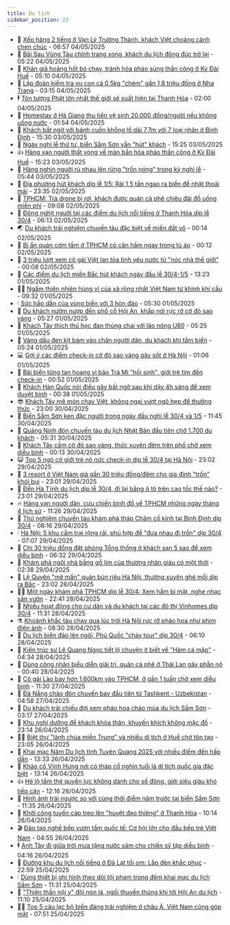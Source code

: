 ```yaml
---
title: Du lịch
sidebar_position: 22
---
```


<!-- dantri-du-lich:START -->
- 🥰 [Xếp hàng 2 tiếng ở Vạn Lý Trường Thành, khách Việt choáng cảnh chen chúc](https://dantri.com.vn/du-lich/xep-hang-2-tieng-o-van-ly-truong-thanh-khach-viet-choang-canh-chen-chuc-20250504130824558.htm) - 06:57 04/05/2025
- 🥰 [Bãi Sau Vũng Tàu chỉnh trang xong, khách du lịch đông đúc trở lại](https://dantri.com.vn/du-lich/bai-sau-vung-tau-chinh-trang-xong-khach-du-lich-dong-duc-tro-lai-20250504103349601.htm) - 05:22 04/05/2025
- 🐻 [Khán giả hoảng hốt bỏ chạy, tránh hỏa pháo súng thần công ở Kỳ Đài Huế](https://dantri.com.vn/du-lich/khan-gia-hoang-hot-bo-chay-tranh-hoa-phao-sung-than-cong-o-ky-dai-hue-20250504114857094.htm) - 05:10 04/05/2025
- 🤩 [Lập đoàn kiểm tra vụ con cá 0,5kg &quot;chém&quot; gần 1,8 triệu đồng ở Nha Trang](https://dantri.com.vn/du-lich/lap-doan-kiem-tra-vu-con-ca-05kg-chem-gan-18-trieu-dong-o-nha-trang-20250504093900015.htm) - 03:15 04/05/2025
- 🕴 [Tôn tượng Phật lớn nhất thế giới sẽ xuất hiện tại Thanh Hóa](https://dantri.com.vn/du-lich/ton-tuong-phat-lon-nhat-the-gioi-se-xuat-hien-tai-thanh-hoa-20250504072407614.htm) - 02:00 04/05/2025
- 🤩 [Homestay ở Hà Giang thu tiền vệ sinh 20.000 đồng/người nếu không uống nước](https://dantri.com.vn/du-lich/homestay-o-ha-giang-thu-tien-ve-sinh-20000-dongnguoi-neu-khong-uong-nuoc-20250503100930936.htm) - 01:54 04/05/2025
- 🤠 [Khách bất ngờ với bánh cuốn khổng lồ dài 7,7m với 7 loại nhân ở Bình Định](https://dantri.com.vn/du-lich/khach-bat-ngo-voi-banh-cuon-khong-lo-dai-77m-voi-7-loai-nhan-o-binh-dinh-20250503164855941.htm) - 15:30 03/05/2025
- 💪 [Ngày nghỉ lễ thứ tư, biển Sầm Sơn vẫn &quot;hút&quot; khách](https://dantri.com.vn/du-lich/ngay-nghi-le-thu-tu-bien-sam-son-van-hut-khach-20250503173521865.htm) - 15:25 03/05/2025
- 👍 [Hàng vạn người thất vọng về màn bắn hỏa pháo thần công ở Kỳ Đài Huế](https://dantri.com.vn/du-lich/hang-van-nguoi-that-vong-ve-man-ban-hoa-phao-than-cong-o-ky-dai-hue-20250503210406628.htm) - 15:23 03/05/2025
- 🚦 [Hàng nghìn người rủ nhau lên rừng &quot;trốn nóng&quot; trong kỳ nghỉ lễ](https://dantri.com.vn/du-lich/hang-nghin-nguoi-ru-nhau-len-rung-tron-nong-trong-ky-nghi-le-20250503121039298.htm) - 05:44 03/05/2025
- 💪 [Địa phương hút khách dịp lễ 1/5: Rải 1,5 tấn ngao ra biển để nhặt thoải mái](https://dantri.com.vn/du-lich/dia-phuong-hut-khach-dip-le-15-rai-15-tan-ngao-ra-bien-de-nhat-thoai-mai-20250502232534240.htm) - 23:35 02/05/2025
- 💃 [TPHCM: Trả drone bị rơi, khách được quán cà phê chiêu đãi đồ uống miễn phí](https://dantri.com.vn/du-lich/tphcm-tra-drone-bi-roi-khach-duoc-quan-ca-phe-chieu-dai-do-uong-mien-phi-20250502143752825.htm) - 09:08 02/05/2025
- 👺 [Đông nghịt người tại các điểm du lịch nổi tiếng ở Thanh Hóa dịp lễ 30/4](https://dantri.com.vn/du-lich/dong-nghit-nguoi-tai-cac-diem-du-lich-noi-tieng-o-thanh-hoa-dip-le-304-20250502111641333.htm) - 06:13 02/05/2025
- 🌏 [Du khách trải nghiệm chuyến tàu đặc biệt về miền đất võ](https://dantri.com.vn/du-lich/du-khach-trai-nghiem-chuyen-tau-dac-biet-ve-mien-dat-vo-20250501174610808.htm) - 00:14 02/05/2025
- 🎡 [Bí ẩn quán cơm tấm ở TPHCM có căn hầm ngay trong tủ áo](https://dantri.com.vn/du-lich/bi-an-quan-com-tam-o-tphcm-co-can-ham-ngay-trong-tu-ao-20250501061814441.htm) - 00:12 02/05/2025
- 🧰 [3 triệu lượt xem cô gái Việt lan tỏa tình yêu nước từ &quot;nóc nhà thế giới&quot;](https://dantri.com.vn/du-lich/3-trieu-luot-xem-co-gai-viet-lan-toa-tinh-yeu-nuoc-tu-noc-nha-the-gioi-20250501083749983.htm) - 00:08 02/05/2025
- 💂 [Các điểm du lịch miền Bắc hút khách ngày đầu lễ 30/4-1/5](https://dantri.com.vn/du-lich/cac-diem-du-lich-mien-bac-hut-khach-ngay-dau-le-304-15-20250501110100389.htm) - 13:23 01/05/2025
- 🧑‍🏫 [Ngắm thiên nhiên hùng vĩ của xã rộng nhất Việt Nam từ khinh khí cầu](https://dantri.com.vn/du-lich/ngam-thien-nhien-hung-vi-cua-xa-rong-nhat-viet-nam-tu-khinh-khi-cau-20250501140602481.htm) - 09:32 01/05/2025
- 🕯 [Sức hấp dẫn của vùng biển với 3 hòn đảo](https://dantri.com.vn/du-lich/suc-hap-dan-cua-vung-bien-voi-3-hon-dao-20250501095441283.htm) - 05:30 01/05/2025
- 👀 [Du khách nườm nượp đến phố cổ Hội An, khắp nơi rực rỡ cờ đỏ sao vàng](https://dantri.com.vn/du-lich/du-khach-nuom-nuop-den-pho-co-hoi-an-khap-noi-ruc-ro-co-do-sao-vang-20250501093927147.htm) - 05:27 01/05/2025
- 🎉 [Khách Tây thích thú học đan thúng chai với lão nông U80](https://dantri.com.vn/du-lich/khach-tay-thich-thu-hoc-dan-thung-chai-voi-lao-nong-u80-20250430170239222.htm) - 05:25 01/05/2025
- 🌊 [Váng dầu đen kịt bám vào chân người dân, du khách khi tắm biển](https://dantri.com.vn/du-lich/vang-dau-den-kit-bam-vao-chan-nguoi-dan-du-khach-khi-tam-bien-20250501111700805.htm) - 05:24 01/05/2025
- 💻 [Gợi ý các điểm check-in cờ đỏ sao vàng gây sốt ở Hà Nội](https://dantri.com.vn/du-lich/goi-y-cac-diem-check-in-co-do-sao-vang-gay-sot-o-ha-noi-20250429162754473.htm) - 01:06 01/05/2025
- 💪 [Bãi biển từng tan hoang vì bão Trà Mi &quot;hồi sinh&quot;, giới trẻ tìm đến check-in](https://dantri.com.vn/du-lich/bai-bien-tung-tan-hoang-vi-bao-tra-mi-hoi-sinh-gioi-tre-tim-den-check-in-20250430202005800.htm) - 00:52 01/05/2025
- 👺 [Khách Hàn Quốc nói điều gây bất ngờ sau khi dậy 4h sáng để xem duyệt binh](https://dantri.com.vn/du-lich/khach-han-quoc-noi-dieu-gay-bat-ngo-sau-khi-day-4h-sang-de-xem-duyet-binh-20250501010613863.htm) - 00:38 01/05/2025
- 😎 [Khách Tây mê món chay Việt, không ngại vượt ngõ hẹp để thưởng thức](https://dantri.com.vn/du-lich/khach-tay-me-mon-chay-viet-khong-ngai-vuot-ngo-hep-de-thuong-thuc-20250415143435551.htm) - 23:00 30/04/2025
- 🌋 [Biển Sầm Sơn ken đặc người trong ngày đầu nghỉ lễ 30/4 và 1/5](https://dantri.com.vn/du-lich/bien-sam-son-ken-dac-nguoi-trong-ngay-dau-nghi-le-304-va-15-20250430182301705.htm) - 11:45 30/04/2025
- 🌝 [Quảng Ninh đón chuyến tàu du lịch Nhật Bản đầu tiên chở 1.700 du khách](https://dantri.com.vn/du-lich/quang-ninh-don-chuyen-tau-du-lich-nhat-ban-dau-tien-cho-1700-du-khach-20250430110237643.htm) - 05:31 30/04/2025
- 🧠 [Khách Tây cầm cờ đỏ sao vàng, thức xuyên đêm trên phố chờ xem diễu binh](https://dantri.com.vn/du-lich/khach-tay-cam-co-do-sao-vang-thuc-xuyen-dem-tren-pho-cho-xem-dieu-binh-20250430065645981.htm) - 00:13 30/04/2025
- 😺 [Top 5 ngõ cờ giới trẻ nô nức check-in dịp lễ 30/4 tại Hà Nội](https://dantri.com.vn/du-lich/top-5-ngo-co-gioi-tre-no-nuc-check-in-dip-le-304-tai-ha-noi-20250428173809769.htm) - 23:02 29/04/2025
- 💂 [3 resort ở Việt Nam giá gần 30 triệu đồng/đêm cho gia đình &quot;trốn&quot; khói bụi](https://dantri.com.vn/du-lich/3-resort-o-viet-nam-gia-gan-30-trieu-dongdem-cho-gia-dinh-tron-khoi-bui-20250428211036450.htm) - 23:01 29/04/2025
- 🌮 [Đến Hà Tĩnh du lịch dịp lễ 30/4, đi lại bằng ô tô trên cao tốc thế nào?](https://dantri.com.vn/du-lich/den-ha-tinh-du-lich-dip-le-304-di-lai-bang-o-to-tren-cao-toc-the-nao-20250428101712754.htm) - 23:01 29/04/2025
- 🔥 [Hàng vạn người dân, cựu chiến binh đổ về TPHCM những ngày tháng 4 lịch sử](https://dantri.com.vn/du-lich/hang-van-nguoi-dan-cuu-chien-binh-do-ve-tphcm-nhung-ngay-thang-4-lich-su-20250429142027076.htm) - 11:26 29/04/2025
- 🦏 [Thử nghiệm chuyến tàu khám phá tháp Chăm cổ kính tại Bình Định dịp 30/4](https://dantri.com.vn/du-lich/thu-nghiem-chuyen-tau-kham-pha-thap-cham-co-kinh-tai-binh-dinh-dip-304-20250429104754341.htm) - 08:16 29/04/2025
- 🕯 [Hà Nội: 5 khu cắm trại rộng rãi, phù hợp để &quot;đưa nhau đi trốn&quot; dịp 30/4](https://dantri.com.vn/du-lich/ha-noi-5-khu-cam-trai-rong-rai-phu-hop-de-dua-nhau-di-tron-dip-304-20250415160037935.htm) - 07:07 29/04/2025
- 🐻 [Chi 30 triệu đồng đặt phòng Tổng thống ở khách sạn 5 sao để xem diễu binh](https://dantri.com.vn/du-lich/chi-30-trieu-dong-dat-phong-tong-thong-o-khach-san-5-sao-de-xem-dieu-binh-20250429121401905.htm) - 06:32 29/04/2025
- 🥸 [Khám phá ngôi nhà bằng gỗ lim của thương nhân giàu có một thời](https://dantri.com.vn/du-lich/kham-pha-ngoi-nha-bang-go-lim-cua-thuong-nhan-giau-co-mot-thoi-20250428094049458.htm) - 02:38 29/04/2025
- 💂 [Lệ Quyên &quot;mê mẩn&quot; quán bún riêu Hà Nội, thường xuyên ghé mỗi dịp ra Bắc](https://dantri.com.vn/du-lich/le-quyen-me-man-quan-bun-rieu-ha-noi-thuong-xuyen-ghe-moi-dip-ra-bac-20250426103643984.htm) - 23:02 28/04/2025
- 🧑‍💻 [Một ngày khám phá TPHCM dịp lễ 30/4: Xem hầm bí mật, nghe nhạc sân vườn](https://dantri.com.vn/du-lich/mot-ngay-kham-pha-tphcm-dip-le-304-xem-ham-bi-mat-nghe-nhac-san-vuon-20250426203447036.htm) - 22:41 28/04/2025
- 💪 [Nhiều hoạt động cho cư dân và du khách tại các đô thị Vinhomes dịp 30/4](https://dantri.com.vn/du-lich/nhieu-hoat-dong-cho-cu-dan-va-du-khach-tai-cac-do-thi-vinhomes-dip-304-20250428182423087.htm) - 11:31 28/04/2025
- ⚗️ [Khoảnh khắc tàu chạy qua lúc trời Hà Nội rực rỡ pháo hoa như phim điện ảnh](https://dantri.com.vn/du-lich/khoanh-khac-tau-chay-qua-luc-troi-ha-noi-ruc-ro-phao-hoa-nhu-phim-dien-anh-20250428152028936.htm) - 08:30 28/04/2025
- 🌁 [Du lịch biển đảo lên ngôi, Phú Quốc &quot;cháy tour&quot; dịp 30/4](https://dantri.com.vn/du-lich/du-lich-bien-dao-len-ngoi-phu-quoc-chay-tour-dip-304-20250423164851092.htm) - 06:10 28/04/2025
- 🧰 [Kiến trúc sư Lê Quang Ngọc tiết lộ chuyện ít biết về &quot;Hàm cá mập&quot;](https://dantri.com.vn/du-lich/kien-truc-su-le-quang-ngoc-tiet-lo-chuyen-it-biet-ve-ham-ca-map-20250428102632745.htm) - 04:34 28/04/2025
- 🧰 [Dùng công nhân biểu diễn giải trí, quán cà phê ở Thái Lan gây phẫn nộ](https://dantri.com.vn/du-lich/dung-cong-nhan-bieu-dien-giai-tri-quan-ca-phe-o-thai-lan-gay-phan-no-20250427163646914.htm) - 00:40 28/04/2025
- 🎉 [Cô gái Lào bay hơn 1.600km vào TPHCM, ở gần 1 tuần chờ xem diễu binh](https://dantri.com.vn/du-lich/co-gai-lao-bay-hon-1600km-vao-tphcm-o-gan-1-tuan-cho-xem-dieu-binh-20250427125144180.htm) - 11:30 27/04/2025
- 🤩 [Đà Nẵng chào đón chuyến bay đầu tiên từ Tashkent - Uzbekistan](https://dantri.com.vn/du-lich/da-nang-chao-don-chuyen-bay-dau-tien-tu-tashkent-uzbekistan-20250427104712232.htm) - 04:58 27/04/2025
- 👺 [Du khách trải chiếu đợi xem pháo hoa chào mùa du lịch Sầm Sơn](https://dantri.com.vn/du-lich/du-khach-trai-chieu-doi-xem-phao-hoa-chao-mua-du-lich-sam-son-20250426223902350.htm) - 03:17 27/04/2025
- 🧠 [Khu nghỉ dưỡng để khách khỏa thân, khuyến khích không mặc đồ](https://dantri.com.vn/du-lich/khu-nghi-duong-de-khach-khoa-than-khuyen-khich-khong-mac-do-20250426231139670.htm) - 23:14 26/04/2025
- 👨‍🏫 [Biệt thự &quot;lãnh chúa miền Trung&quot; và nhiều di tích ở Huế chờ tôn tạo](https://dantri.com.vn/du-lich/biet-thu-lanh-chua-mien-trung-va-nhieu-di-tich-o-hue-cho-ton-tao-20250426143524282.htm) - 23:05 26/04/2025
- 🦅 [Khai mạc Năm Du lịch tỉnh Tuyên Quang 2025 với nhiều điểm đến hấp dẫn](https://dantri.com.vn/du-lich/khai-mac-nam-du-lich-tinh-tuyen-quang-2025-voi-nhieu-diem-den-hap-dan-20250426113836648.htm) - 13:33 26/04/2025
- 🌊 [Khảo cổ Vĩnh Hưng nơi có tháp cổ nghìn tuổi là di tích quốc gia đặc biệt](https://dantri.com.vn/du-lich/khao-co-vinh-hung-noi-co-thap-co-nghin-tuoi-la-di-tich-quoc-gia-dac-biet-20250426081836499.htm) - 13:14 26/04/2025
- 👍 [Hé lộ tấm thẻ quyền lực không dành cho số đông, giới siêu giàu khó tiếp cận](https://dantri.com.vn/du-lich/he-lo-tam-the-quyen-luc-khong-danh-cho-so-dong-gioi-sieu-giau-kho-tiep-can-20250426183559752.htm) - 12:16 26/04/2025
- 🫶 [Hình ảnh trái ngược so với cùng thời điểm năm trước tại biển Sầm Sơn](https://dantri.com.vn/du-lich/hinh-anh-trai-nguoc-so-voi-cung-thoi-diem-nam-truoc-tai-bien-sam-son-20250426175112632.htm) - 11:35 26/04/2025
- 💯 [Khởi công tuyến cáp treo lên &quot;huyệt đạo thiêng&quot; ở Thanh Hóa](https://dantri.com.vn/du-lich/khoi-cong-tuyen-cap-treo-len-huyet-dao-thieng-o-thanh-hoa-20250426164352520.htm) - 10:14 26/04/2025
- 🎬 [Đào tạo nghề bếp vươn tầm quốc tế: Cơ hội lớn cho đầu bếp trẻ Việt Nam](https://dantri.com.vn/du-lich/dao-tao-nghe-bep-vuon-tam-quoc-te-co-hoi-lon-cho-dau-bep-tre-viet-nam-20250425133951088.htm) - 04:55 26/04/2025
- 🕴 [Anh Tây đi giữa trời mưa tặng nước sâm cho chiến sỹ tập diễu binh](https://dantri.com.vn/du-lich/anh-tay-di-giua-troi-mua-tang-nuoc-sam-cho-chien-sy-tap-dieu-binh-20250426105756065.htm) - 04:16 26/04/2025
- 🦅 [Đường khu du lịch nổi tiếng ở Đà Lạt tối om: Lắp đèn khắc phục](https://dantri.com.vn/du-lich/duong-khu-du-lich-noi-tieng-o-da-lat-toi-om-lap-den-khac-phuc-20250425111453463.htm) - 22:59 25/04/2025
- 🕯 [Dùng thiết bị ghi hình theo dõi tội phạm trong đêm khai mạc du lịch Sầm Sơn](https://dantri.com.vn/du-lich/dung-thiet-bi-ghi-hinh-theo-doi-toi-pham-trong-dem-khai-mac-du-lich-sam-son-20250425134510949.htm) - 11:31 25/04/2025
- 🥸 [&quot;Thiên thần nội y&quot; đội nón lá, ngồi thuyền thúng khi tới Hội An du lịch](https://dantri.com.vn/du-lich/thien-than-noi-y-doi-non-la-ngoi-thuyen-thung-khi-toi-hoi-an-du-lich-20250425160843454.htm) - 11:10 25/04/2025
- 👨‍🏫 [Top 5 câu lạc bộ biển đáng trải nghiệm ở châu Á, Việt Nam cũng góp mặt](https://dantri.com.vn/du-lich/top-5-cau-lac-bo-bien-dang-trai-nghiem-o-chau-a-viet-nam-cung-gop-mat-20250425144515781.htm) - 07:51 25/04/2025<!-- dantri-du-lich:END -->
